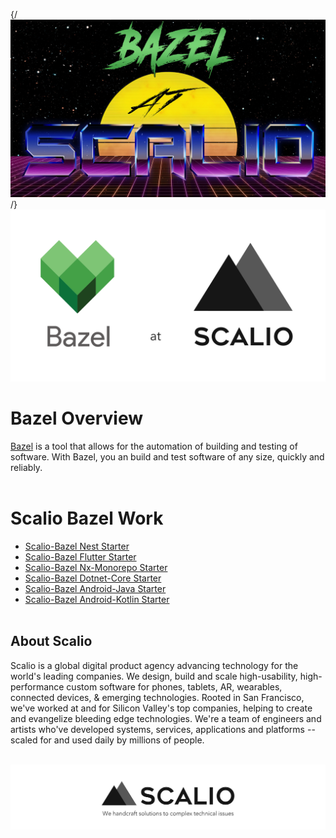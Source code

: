 {/*![Bazel at Scalio](assets/BazelAtScalioCrop.jpg)*/}
![Bazel at Scalio](https://raw.githubusercontent.com/scalio/bazel/master/assets/bazel-at-scalio.svg?sanitize=true)

# Bazel Overview

<a href="https://bazel.build/">Bazel</a> is a tool that allows for the automation of building and testing of software. With Bazel, you an build and test software of any size, quickly and reliably.
<br><br>

# Scalio Bazel Work

- [Scalio-Bazel Nest Starter](https://scal.io/work/bazel-nestjs)
- [Scalio-Bazel Flutter Starter](https://scal.io/work/bazel-flutter)
- [Scalio-Bazel Nx-Monorepo Starter](https://scal.io/work/bazel-nx-monorepo)
- [Scalio-Bazel Dotnet-Core Starter](https://scal.io/work/bazel-dotnet-core)
- [Scalio-Bazel Android-Java Starter](https://scal.io/work/bazel-android-java)
- [Scalio-Bazel Android-Kotlin Starter](https://scal.io/work/bazel-android-kotlin)
<br><br>

## About Scalio
<p>
Scalio is a global digital product agency advancing technology for the world's leading companies. We design, build and scale high-usability, high-performance custom software for phones, tablets, AR, wearables, connected devices, & emerging technologies. Rooted in San Francisco, we've worked at and for Silicon Valley's top companies, helping to create and evangelize bleeding edge technologies. We're a team of engineers and artists who've developed systems, services, applications and platforms -- scaled for and used daily by millions of people. 
</p>

<p align="center">
    <br/>
    <a href="https://scal.io/">
        <img src="https://raw.githubusercontent.com/scalio/bazel/master/assets/scalio-logo.svg?sanitize=true" />
    </a>
    <br/>
</p>
